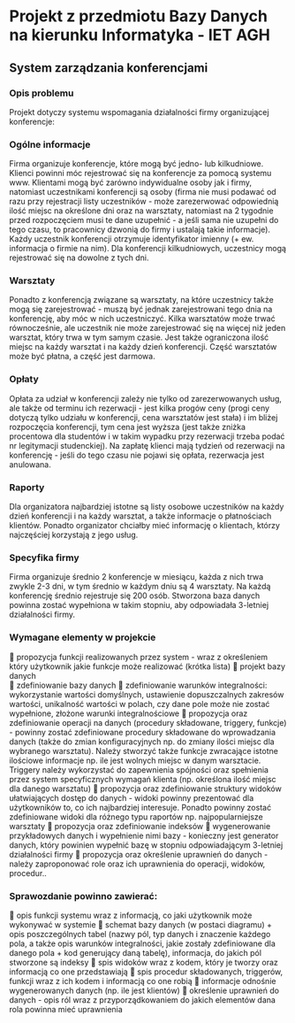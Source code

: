 # Projekt z przedmiotu Bazy Danych na kierunku Informatyka - IET AGH

## System zarządzania konferencjami 

### Opis problemu
Projekt dotyczy systemu wspomagania działalności firmy organizującej konferencje: 

### Ogólne informacje  
Firma organizuje konferencje, które mogą być jedno- lub kilkudniowe. Klienci powinni móc rejestrować się na konferencje za pomocą systemu www.  Klientami mogą być zarówno indywidualne osoby jak i firmy, natomiast uczestnikami konferencji są osoby (firma nie musi podawać od razu przy rejestracji listy uczestników - może zarezerwować odpowiednią ilość miejsc na określone dni oraz na warsztaty, natomiast na 2 tygodnie przed rozpoczęciem musi te dane uzupełnić - a jeśli sama nie uzupełni do tego czasu, to pracownicy dzwonią do firmy i ustalają takie informacje). Każdy uczestnik konferencji otrzymuje identyfikator imienny (+ ew. informacja o firmie na nim). Dla konferencji kilkudniowych, uczestnicy mogą rejestrować się na dowolne z tych dni. 

### Warsztaty  
Ponadto z konferencją związane są warsztaty, na które uczestnicy także mogą się zarejestrować - muszą być jednak zarejestrowani tego dnia na konferencję, aby móc w nich uczestniczyć. Kilka warsztatów może trwać równocześnie, ale uczestnik nie może zarejestrować się na więcej niż jeden warsztat, który trwa w tym samym czasie. Jest także ograniczona ilość miejsc na każdy warsztat i na każdy dzień konferencji. Część warsztatów może być płatna, a część jest darmowa.  

### Opłaty  
Opłata za udział w konferencji zależy nie tylko od zarezerwowanych usług, ale także od terminu ich rezerwacji - jest kilka progów ceny (progi ceny dotyczą tylko udziału w konferencji, cena warsztatów jest stała) i im bliżej rozpoczęcia konferencji, tym cena jest wyższa (jest także zniżka procentowa dla studentów i w takim wypadku przy rezerwacji trzeba podać nr legitymacji studenckiej). Na zapłatę klienci mają tydzień od rezerwacji na konferencję - jeśli do tego czasu nie pojawi się opłata, rezerwacja jest anulowana. 
 
### Raporty  
Dla organizatora najbardziej istotne są listy osobowe uczestników na każdy dzień konferencji i na każdy warsztat, a także informacje o płatnościach klientów. Ponadto organizator chciałby mieć informację o klientach, którzy najczęściej korzystają z jego usług.  

### Specyfika firmy  
Firma organizuje średnio 2 konferencje w miesiącu, każda z nich trwa zwykle 2-3 dni, w tym średnio w każdym dniu są 4 warsztaty. Na każdą konferencję średnio rejestruje się 200 osób. Stworzona baza danych powinna zostać wypełniona w takim stopniu, aby odpowiadała 3-letniej działalności firmy. 
 
 
 
 
 
### Wymagane elementy w projekcie 
 propozycja funkcji realizowanych przez system - wraz z określeniem który użytkownik jakie funkcje może realizować (krótka lista) 
 projekt bazy danych  
 zdefiniowanie bazy danych 
 zdefiniowanie warunków integralności: wykorzystanie wartości domyślnych, ustawienie dopuszczalnych zakresów wartości, unikalność wartości w polach, czy dane pole może nie zostać wypełnione, złożone warunki integralnościowe 
 propozycja oraz zdefiniowanie operacji na danych (procedury składowane, triggery, funkcje) - powinny zostać zdefiniowane procedury składowane do wprowadzania danych (także do zmian konfiguracyjnych np. do zmiany ilości miejsc dla wybranego warsztatu). Należy stworzyć także funkcje zwracające istotne ilościowe informacje np. ile jest wolnych miejsc w danym warsztacie. Triggery należy wykorzystać do zapewnienia spójności oraz spełnienia przez system specyficznych wymagań klienta (np. określona ilość miejsc dla danego warsztatu) 
 propozycja oraz zdefiniowanie  struktury widoków ułatwiających dostęp do danych - widoki powinny prezentować dla użytkowników to, co ich najbardziej interesuje. Ponadto powinny zostać zdefiniowane widoki dla różnego typu raportów np. najpopularniejsze warsztaty 
 propozycja oraz zdefiniowanie indeksów 
 wygenerowanie przykładowych danych i wypełnienie nimi bazy - konieczny jest generator danych, który powinien wypełnić bazę w stopniu odpowiadającym 3-letniej działalności firmy 
 propozycja oraz określenie uprawnień do danych - należy zaproponować role oraz ich uprawnienia do operacji, widoków, procedur.. 
 
### Sprawozdanie powinno zawierać: 
 opis funkcji systemu wraz z informacją, co jaki użytkownik może wykonywać w systemie
 schemat bazy danych (w postaci diagramu) + opis poszczególnych tabel (nazwy pól, typ danych i znaczenie każdego pola, a także opis warunków integralności, jakie zostały zdefiniowane dla danego pola + kod generujący daną tabelę), informacja, do jakich pól stworzone są indeksy 
 spis widoków wraz z kodem, który je tworzy oraz informacją co one przedstawiają 
 spis procedur składowanych, triggerów, funkcji wraz z ich kodem i informacją co one robią 
 informacje odnośnie wygenerowanych danych (np. ile jest klientów)  określenie uprawnień do danych - opis ról wraz z przyporządkowaniem do jakich elementów dana rola powinna mieć uprawnienia 
